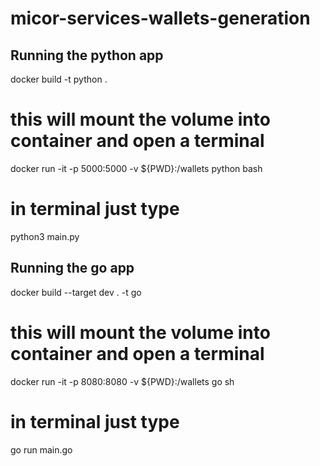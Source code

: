 # micor-services-wallets-generation
## Running the python app
docker build -t python .

# this will mount the volume into container and open a terminal
docker run -it -p 5000:5000 -v ${PWD}:/wallets python bash

# in terminal just type
python3 main.py


## Running the go app
docker build --target dev . -t go
# this will mount the volume into container and open a terminal
docker run -it -p 8080:8080 -v ${PWD}:/wallets go sh
# in terminal just type
go run main.go